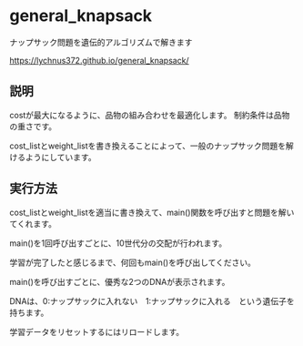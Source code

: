 # general_knapsack
ナップサック問題を遺伝的アルゴリズムで解きます

https://lychnus372.github.io/general_knapsack/

## 説明
costが最大になるように、品物の組み合わせを最適化します。
制約条件は品物の重さです。

cost_listとweight_listを書き換えることによって、一般のナップサック問題を解けるようにしています。

## 実行方法
cost_listとweight_listを適当に書き換えて、main()関数を呼び出すと問題を解いてくれます。

main()を1回呼び出すごとに、10世代分の交配が行われます。

学習が完了したと感じるまで、何回もmain()を呼び出してください。

main()を呼び出すごとに、優秀な2つのDNAが表示されます。

DNAは、0:ナップサックに入れない　1:ナップサックに入れる　という遺伝子を持ちます。

学習データをリセットするにはリロードします。
